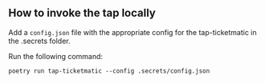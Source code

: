 ## How to invoke the tap locally

Add a `config.json` file with the appropriate config for the tap-ticketmatic in the .secrets folder.

Run the following command:

`poetry run tap-ticketmatic --config .secrets/config.json`